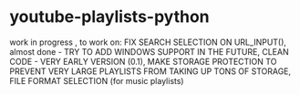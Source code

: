 # youtube-playlists-python
work in progress 
, to work on: FIX SEARCH SELECTION ON URL_INPUT(),
almost done - TRY TO ADD WINDOWS SUPPORT IN THE FUTURE,
CLEAN CODE - VERY EARLY VERSION (0.1),
MAKE STORAGE PROTECTION TO PREVENT VERY LARGE PLAYLISTS FROM TAKING UP TONS OF STORAGE,
FILE FORMAT SELECTION (for music playlists)
